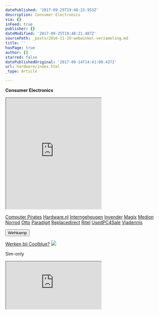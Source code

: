```yaml
---
datePublished: '2017-09-25T19:48:23.953Z'
description: Consumer Electronics
via: {}
inFeed: true
publisher: {}
dateModified: '2017-09-25T19:48:21.487Z'
sourcePath: _posts/2016-11-29-webwinkel-verzameling.md
title: ''
hasPage: true
author: []
starred: false
datePublishedOriginal: '2017-09-14T14:41:09.427Z'
url: hardware/index.html
_type: Article

---
```

**Consumer Electronics**

<iframe src="https://the-grid.github.io/ed-userhtml/?g=eJy9V11v2jAUfe-vyJDKG-Q7QIupum7TKnXdHvqwPiHHuU0sHMeyjUL__ZwPurQdLdUIEoq5KPa553CPfT3_9OXn1d39r69WpnO2OJlvB8CJGexmPJnHRfJYjdjKJDygQaa1OLPtsizHlwRUQiUQPeZsYGksU9BosIwZ5qvBYk7z1FKSPJsTFzmW1fv2dY5TULbOIJU0sTkkIM3ERMGohLikfAVM2U9fOc6B29hAjlpMwdOBhZlB_H7348bSa11Iik0iSj8yQIOSJjo7cx1HbM4zoGmmq8AyUVxIA3bmnJskbbywdtBjNMYxHpMiPw65LeAhib1ipslYS5yAeZAVyDEHbV8Q5IZR4AxxLs5zNHVDbzqrA4xc359Ebh1IVA9rdDQ5YCMkKNXfX61MqkwHYS0DsS9Kirxp5ESNFIoi14kirw6YCYJJ6M2iOiyVkUECQwNePBSMFeWRHJBj0nvpm6VBcqyhSlObAtEazZxg6XrLph6WbUGcet-ORPspo765x4D1iNaZHoXZFu9gvHbRIplmcLSdeou3Jy2vS8vbg1blXGES5CCFLFKJ8xybnFm1XduEUbJqnhcCuUON1pINFQp81xk-oLvfN0PzA6rWOfUvTRGbT8O5nj-sKKDPBRvdQmJ4HUkxg2fA_78QwjcLgRjnrpXKCtGam_IENmOsxKayuef7s0nH6LdlOSLqDbu_2AQX86suwMLqQ6oOh55tQ4Cbk5KJgvI63fbYbEUTmag0C_3ghWJJ8iHFnoP0pFkX5ICq7dtheF7g-G2H4Xr_6i46wq33Ey4BzqlKANe27cWVfyEO0IbsduYO0cLQDd_VzHRJHxHt60ZALUgvekGzes-bmKlh0w6kkME6BV7v-W2b4s0cr2PG62cvdk158p5ODQboLkovkr0g07N0j4WsThmTbLV_CsrTWrdg6k_26-9eCXW_XbEXddp8D6iKud02t1pzy60vvX8AcdMq3g" height="350" style=""></iframe>

[Computer Pirates][0]
[Hardware.nl][1]
[Interngeheugen][2]
[Invender][3]
[Magix][4]
[Medion][5]
[Norrod][6]
[Otto][7]
[Paradigit][8]
[Replacedirect][9]
[Ritel][10]
[UsedPC4Sale][11]
[Viadennis][12]

<button data-role="cta" style="">Wehkamp</button>

[Werken bij Coolblue?][13]
![](https://the-grid-user-content.s3-us-west-2.amazonaws.com/d4d8e480-281e-41f8-a31e-4427722137e0.png)

Sim-only

<iframe src="https://the-grid.github.io/ed-userhtml/?g=eJyNULFuwjAU3P0Vr96LHVJBCY4X2rkdWBgd22ALh0SOm4Kq_jsPN12YeMtJd3qnuxNPbx-b7e7zHVxqgyTiH6wyCGzCIV2ClcT4EX4I4LXq_PztTXIVzBec9-d1pp31B5cqKDJ1Y8gvukzvounMRRIiFLho9zV1KfUVY33cz9yJ6eD1kWnVolYVaBHKZiiZjlYlP9rM8qIIKC1fqBS-PcAQ9b3N0H1FbR_2gVyjpsv5K53y13TFKTRdNDbWlFMmBVOYG5v8NcBd8kxXqGdfeg" height="150" style=""></iframe>



[0]: http://www.computerpirates.com/
[1]: http://www.hardware.nl/
[2]: http://www.interngeheugen.com/tt/?tt=2902_12_133761_Interngeheugen&r=%2F
[3]: http://www.invender.nl/ttiv/index.php?tt=352_12_133761_Invender&r=%2F
[4]: http://www.magix.com/ap/tradetracker/?tt=2074_12_133761_Magix&r=%2F
[5]: http://tc.tradetracker.net/?c=3452&m=12&a=133761
[6]: http://www.norrod.nl/tt/index.aspx?tt=23396_12_133761_Norrod&r=%2F
[7]: http://www.otto.nl/
[8]: http://www.paradigit.nl/tt/index.aspx?tt=5043_12_133761_Paradigit&r=%2F
[9]: http://www.replacedirect.nl/
[10]: http://www.ritel.nl/telecom/?tt=668_12_133761_Ritel&r=%2F
[11]: http://tc.tradetracker.net/?c=20400&m=12&a=133761&r=UsedPC4sale&u=%2F
[12]: http://www.viadennis.nl/computer/?tt=15804_12_133761_Viadennis&r=%2F
[13]: http://prf.hn/click/camref:1100l3bs3/creativeref:1011l11074